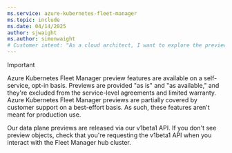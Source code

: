 ```yaml
---
ms.service: azure-kubernetes-fleet-manager
ms.topic: include
ms.date: 04/14/2025
author: sjwaight
ms.author: simonwaight
# Customer intent: "As a cloud architect, I want to explore the preview features of Azure Kubernetes Fleet Manager, so that I can evaluate their potential for managing Kubernetes clusters in a flexible, self-service manner before full deployment."
---
```


> [!IMPORTANT]
> Azure Kubernetes Fleet Manager preview features are available on a self-service, opt-in basis. Previews are provided "as is" and "as available," and they're excluded from the service-level agreements and limited warranty. Azure Kubernetes Fleet Manager previews are partially covered by customer support on a best-effort basis. As such, these features aren't meant for production use.
>
> Our data plane previews are released via our v1beta1 API. If you don't see preview objects, check that you're requesting the v1beta1 API when you interact with the Fleet Manager hub cluster. 

